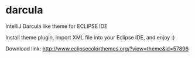 # darcula
IntelliJ Darcula like theme for ECLIPSE IDE



Install theme plugin, import XML file into your Eclipse IDE, and enjoy :)

Download link: http://www.eclipsecolorthemes.org/?view=theme&id=57896
